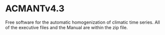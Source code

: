 # ACMANTv4.3
Free software for the automatic homogenization of climatic time series.
All of the executive files and the Manual are within the zip file. 
